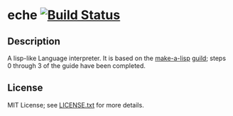 # eche [![Build Status](https://travis-ci.org/skk/eche.svg?branch=master)](https://travis-ci.org/skk/eche)

## Description

A lisp-like Language interpreter.  It is based on the
[make-a-lisp](https://github.com/kanaka/mal)
 [guild](https://github.com/kanaka/mal/blob/master/process/guide.md);
 steps 0 through 3 of the guide have been completed.

## License

MIT License; see [LICENSE.txt](LICENSE.txt) for more details.
